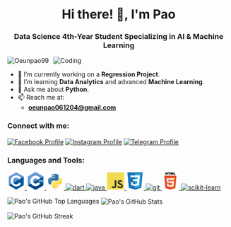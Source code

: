 <h1 align="center">Hi there! 👋, I'm Pao</h1>
<h3 align="center">Data Science 4th-Year Student Specializing in AI & Machine Learning</h3>

<img align="right" alt="Coding" width="400" src="https://media.tenor.com/IQ6Z-aPhr1wAAAAd/date-everywhere-data.gif">

<p align="left"> <img src="https://komarev.com/ghpvc/?username=Oeunpao99&label=Profile%20views&color=0e75b6&style=flat" alt="Oeunpao99" /> </p>


- 🔭 I’m currently working on a **Regression Project**.
- 🌱 I’m learning **Data Analytics** and advanced **Machine Learning**.
- 💬 Ask me about **Python**.
- 📫 Reach me at:
  - **oeunpao061204@gmail.com**
<h3 align="left">Connect with me:</h3>
<p align="left">
  <a href="https://www.facebook.com/profile.php?id=100035142420618&mibextid=ZbWKwL" target="blank"><img align="center" src="https://raw.githubusercontent.com/rahuldkjain/github-profile-readme-generator/master/src/images/icons/Social/facebook.svg" alt="Facebook Profile" height="30" width="40" /></a>
  <a href="https://www.instagram.com/oeun_pao?igsh=c2RqbjlxcGN0MDFt" target="blank"><img align="center" src="https://raw.githubusercontent.com/rahuldkjain/github-profile-readme-generator/master/src/images/icons/Social/instagram.svg" alt="Instagram Profile" height="30" width="40" /></a>
  <a href="https://t.me/Oeun_Pao" target="blank"><img align="center" src="https://upload.wikimedia.org/wikipedia/commons/8/82/Telegram_logo.svg" alt="Telegram Profile" height="30" width="40" /></a>
</p>


<h3 align="left">Languages and Tools:</h3>
<p align="left">
  <a href="https://www.cprogramming.com/" target="_blank" rel="noreferrer">
    <img src="https://raw.githubusercontent.com/devicons/devicon/master/icons/c/c-original.svg" alt="c" width="40" height="40"/>
  </a>
  <a href="https://www.w3schools.com/cpp/" target="_blank" rel="noreferrer">
    <img src="https://raw.githubusercontent.com/devicons/devicon/master/icons/cplusplus/cplusplus-original.svg" alt="cplusplus" width="40" height="40"/>
  </a>
  <a href="https://www.python.org" target="_blank" rel="noreferrer">
    <img src="https://raw.githubusercontent.com/devicons/devicon/master/icons/python/python-original.svg" alt="python" width="40" height="40"/>
  </a>
  <a href="https://www.dart.dev" target="_blank" rel="noreferrer">
    <img src="https://cdn-images-1.medium.com/v2/resize:fit:1200/1*knHF_qpxdtS8h0Z8EeqowA.png" alt="dart" width="40" height="40"/>
  </a>
  <a href="https://www.java.com/en/" target="_blank" rel="noreferrer">
    <img src="https://avatars3.githubusercontent.com/u/18692364?s=400&v=4" alt="java" width="40" height="40"/>
  </a>
  <a href="https://www.javascript.com/" target="_blank" rel="noreferrer">
    <img src="https://raw.githubusercontent.com/devicons/devicon/master/icons/javascript/javascript-original.svg" alt="javascript" width="40" height="40"/>
  </a>
  <a href="https://www.w3.org/Style/CSS/Overview.en.html" target="_blank" rel="noreferrer">
    <img src="https://raw.githubusercontent.com/devicons/devicon/master/icons/css3/css3-original.svg" alt="css" width="40" height="40"/>
  </a>
  <a href="https://git-scm.com/" target="_blank" rel="noreferrer"> 
    <img src="https://www.vectorlogo.zone/logos/git-scm/git-scm-icon.svg" alt="git" width="40" height="40"/> 
  </a>
  <a href="https://www.w3.org/html/" target="_blank" rel="noreferrer">
    <img src="https://raw.githubusercontent.com/devicons/devicon/master/icons/html5/html5-original-wordmark.svg" alt="html5" width="40" height="40"/>
  </a>
  <a href="https://scikit-learn.org/stable/" target="_blank" rel="noreferrer">
    <img src="https://upload.wikimedia.org/wikipedia/commons/thumb/0/05/Scikit_learn_logo_small.svg/1280px-Scikit_learn_logo_small.svg.png" alt="scikit-learn" width="40" height="40"/>
  </a>
</p>

<p><img align="left" src="https://github-readme-stats.vercel.app/api/top-langs?username=Oeunpao99&show_icons=true&locale=en&layout=compact" alt="Pao's GitHub Top Languages" /></p>

<p>&nbsp;<img align="center" src="https://github-readme-stats.vercel.app/api?username=Oeunpao99&show_icons=true&locale=en" alt="Pao's GitHub Stats" /></p>

<p><img align="center" src="https://github-readme-streak-stats.herokuapp.com/?user=Oeunpao99" alt="Pao's GitHub Streak" /></p>


